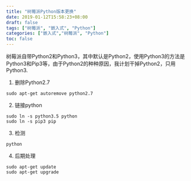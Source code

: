 ```yaml
---
title: "树莓派Python版本更换"
date: 2019-01-12T15:58:23+08:00
draft: false
tags: ["树莓派", "嵌入式", "Python"]
categories: ["嵌入式","树莓派", "Python"]
toc: false
---
```


树莓派自带Python2和Python3，其中默认是Python2，使用Python3的方法是Python3和Pip3等，由于Python2的种种原因，我计划干掉Python2，只用Python3.

1. 删除Python2.7

```
sudo apt-get autoremove python2.7
```

2. 链接python

```
sudo ln -s python3.5 python
sudo ln -s pip3 pip
```

3. 检测

```
python
```

4. 后期处理

```
sudo apt-get update
sudo apt-get upgrade
```